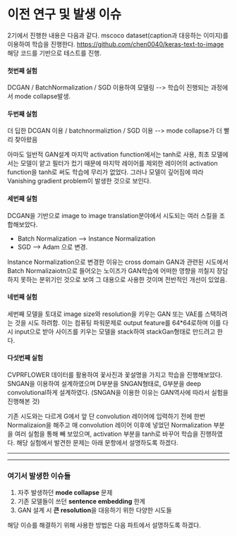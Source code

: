 # 이전 연구 및 발생 이슈

2기에서 진행한 내용은 다음과 같다. mscoco dataset(caption과 대응하는 이미지)를 이용하여 학습을 진행한다. <https://github.com/chen0040/keras-text-to-image> 해당 코드를 기반으로 테스트를 진행. 

#### 첫번째 실험 

DCGAN / BatchNormalization / SGD 이용하여 모델링 --> 학습이 진행되는 과정에서 mode collapse발생.

#### 두번째 실험

더 딥한 DCGAN 이용 / batchnormaliztion / SGD 이용 --> mode collapse가 더 빨리 찾아왔음 

아마도 일반적 GAN설계 마지막 activation function에서는 tanh로 사용, 최초 모델에서는 모델이 얕고 필터가 컸기 때문에 마지막 레이어를 제외한 레이어의 activation function을 tanh로 써도 학습에 무리가 없었다. 그러나 모델이 깊어짐에 따라 Vanishing gradient problem이 발생한 것으로 보인다. 

#### 세번째 실험 

DCGAN을 기반으로 image to image translation분야에서 시도되는 여러 스킬을 조합해보았다.

- Batch Normalization --> Instance Normalization
- SGD --> Adam 으로 변경.

Instance Normalization으로 변경한 이유는 cross domain GAN과 관련된 시도에서 Batch Normalizaiotn으로 들어오는 노이즈가 GAN학습에 어떠한 영향을 끼칠지 장담하지 못하는 분위기인 것으로 보여 그 대용으로 사용한 것이며 전반적인 개선이 있었음. 

#### 네번째 실험

세번째 모델을 토대로 image size와 resolution을 키우는 GAN 또는 VAE를 스택하려는 것을 시도 하려함. 이는 컴퓨팅 파워문제로 output feature를 64*64로하며 이를 다시 input으로 받아 사이즈를 키우는 모델을 stack하여 stackGan형태로 만드려고 한다. 

#### 다섯번째 실험 

CVPRFLOWER 데이터를 활용하여 꽃사진과 꽃설명을 가지고 학습을 진행해보았다. SNGAN을 이용하여 설계하였으며 D부분을 SNGAN형태로, G부분을 deep convolutional하게 설계하였다. (SNGAN을 이용한 이유는 GAN역사에 따라서 실험을 진행해본 것) 

기존 시도와는 다르게 G에서 앞 단 convolution 레이어에 입력하기 전에 한번 Normalizaion을 해주고 매 convolution 레이어 이후에 넣었던 Normalization 부분을 여러 실험을 통해 빼 보았으며, activation 부분을 tanh로 바꾸어 학습을 진행하였다. 해당 실험에서 발견한 문제는 아래 문항에서 설명하도록 하겠다.

------

------

### 여기서 발생한 이슈들 

1. 자주 발생하던 **mode collapse** 문제 
2. 기존 모델들이 쓰던 **sentence embedding** 한계
3. GAN 설계 시 **큰 resolution**을 대응하기 위한 다양한 시도들



해당 이슈를 해결하기 위해 사용한 방법은 다음 파트에서 설명하도록 하겠다. 